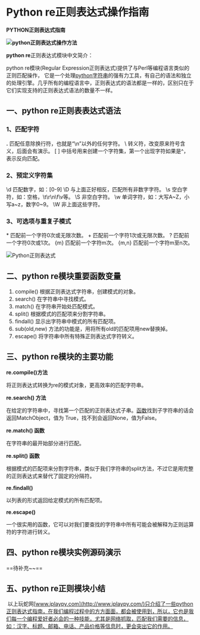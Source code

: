 # Python re正则表达式操作指南

**PYTHON正则表达式指南**

**![python正则表达式操作方法](http://www.iplaypy.com/uploads/allimg/160322/2-160322094P0246.jpg)**

**python re**正则表达式模块中文简介：

python re模块(Regular Expression正则表达式)提供了与Perl等编程语言类似的正则匹配操作，
它是一个处理[python字符串](http://www.iplaypy.com/jichu/str.html)的强有力工具，有自己的语法和独立的处理引擎。几乎所有的编程语言中，正则表达式的语法都是一样的，区别只在于它们实现支持的正则表达式语法的数量不一样。

## 一、python re正则表表达式语法

### 1、匹配字符

**.**   匹配任意除换行符，也就是“\n”以外的任何字符。
\\  转义符，改变原来符号含义，后面会有演示。
\[ \]  中括号用来创建一个字符集，第一个出现字符如果是^，表示反向匹配。

### 2、预定义字符集
\\d    匹配数字，如：[0-9]
\\D   与上面正好相反，匹配所有非数字字符。
\\s     空白字符，如：空格，\t\r\n\f\v等。
\\S    非空白字符。
\\w    单词字符，如：大写A~Z，小写a~z，数字0~9。
\\W   非上面这些字符。

### 3、可选项与重复子模式

\*       匹配前一个字符0次或无限次数。
\+       匹配前一个字符1次或无限次数。
?         匹配前一个字符0次或1次。
{m}    匹配前一个字符m次。
{m,n} 匹配前一个字符m至n次。

![Python正则表达式](D:\Git\blog\python\Pictures\Python正则表达式.png)



## 二、python re模块重要函数变量

1. compile() 根据正则表达式字符串，创建模式的对象。
2. search() 在字符串中寻找模式。
3. match() 在字符串开始处匹配模式。
4. split() 根据模式的匹配项来分割字符串。
5. findall() 显示出字符串中模式的所有匹配项。
6. sub(old,new) 方法的功能是，用将所有old的匹配项用new替换掉。
7. escape() 将字符串中所有特殊正则表达式字符转义。

## 三、python re模块的主要功能

**re.compile()方法**

将正则表达式转换为re的模式对象，更高效率的匹配字符串。

**re.search() 方法**

在给定的字符串中，寻找第一个匹配的正则表达式子串。[函数](http://www.iplaypy.com/jichu/function.html)找到子字符串的话会返回MatchObject，值为 True，找不到会返回None，值为False。

**re.match() 函数**

在字符串的最开始部分进行匹配。

**re.split() 函数**

根据模式的匹配项来分割字符串，类似于我们字符串的split方法，不过它是用完整的正则表达式来替代了固定的分隔符。

**re.findall()** 

以列表的形式返回给定模式的所有匹配项。

**re.escape()**

一个很实用的函数，它可以对我们要查找的字符串中所有可能会被解释为正则运算符的字符进行转义。

## 四、python re模块实例源码演示

==待补充~~==

## 五、python re正则模块小结

​	以上玩蛇网[www.iplaypy.com](http://www.iplaypy.com/)只介绍了一些python正则表达式指南，在我们编程过程中的方方面面，都会被使用到，所以，它也是我们每一个编程爱好者必会的一种技能，尤其是网络抓取，匹配我们需要的信息，如：汉字、标题、邮箱、电话、产品价格等信息时，更会突出它的作用。